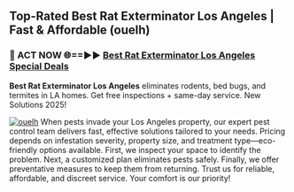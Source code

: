 ## Top-Rated Best Rat Exterminator Los Angeles | Fast & Affordable (ouelh)

<h3>🐜 ACT NOW 🌐==►► <a href="https://tinyurl.com/yc7vsfwc" rel="nofollow">Best Rat Exterminator Los Angeles Special Deals</a></h3>

**Best Rat Exterminator Los Angeles** eliminates rodents, bed bugs, and termites in LA homes. Get free inspections + same-day service. New Solutions 2025!

[![ouelh](https://i.imgur.com/1VzRXn8.jpeg)](https://tinyurl.com/yc7vsfwc)
When pests invade your Los Angeles property, our expert pest control team delivers fast, effective solutions tailored to your needs. Pricing depends on infestation severity, property size, and treatment type—eco-friendly options available. First, we inspect your space to identify the problem. Next, a customized plan eliminates pests safely. Finally, we offer preventative measures to keep them from returning. Trust us for reliable, affordable, and discreet service. Your comfort is our priority!